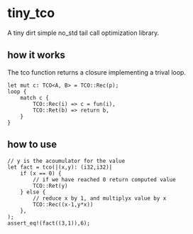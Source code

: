 # tiny_tco

A tiny dirt simple no_std tail call optimization library.

## how it works

The tco function returns a closure implementing a trival loop.

    let mut c: TCO<A, B> = TCO::Rec(p);
    loop {
        match c {
            TCO::Rec(i) => c = fun(i),
            TCO::Ret(b) => return b,
        }
    }

## how to use

    // y is the acoumulator for the value
    let fact = tco(|(x,y): (i32,i32)|
    	if (x == 0) {
    		// if we have reached 0 return computed value
    		TCO::Ret(y)
    	} else {
    		// reduce x by 1, and multiplyx value by x
    		TCO::Rec((x-1,y*x))
    	},
    );
    assert_eq!(fact((3,1)),6);